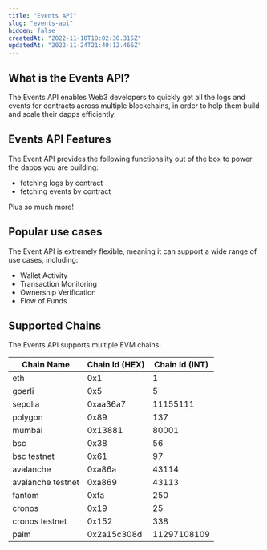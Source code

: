 ```yaml
---
title: "Events API"
slug: "events-api"
hidden: false
createdAt: "2022-11-10T18:02:30.315Z"
updatedAt: "2022-11-24T21:40:12.466Z"
---
```

## What is the Events API?

The Events API enables Web3 developers to quickly get all the logs and events for contracts across multiple blockchains, in order to help them build and scale their dapps efficiently.

## Events API Features

The Event API provides the following functionality out of the box to power the dapps you are building:

- fetching logs by contract
- fetching events by contract

Plus so much more!

## Popular use cases

The Event API is extremely flexible, meaning it can support a wide range of use cases, including: 

- Wallet Activity
- Transaction Monitoring
- Ownership Verification
- Flow of Funds

## Supported Chains

The Events API supports multiple EVM chains:

| Chain Name        | Chain Id (HEX) | Chain Id (INT) |
| ----------------- | -------------- | -------------- |
| eth               | 0x1            | 1              |
| goerli            | 0x5            | 5              |
| sepolia           | 0xaa36a7       | 11155111       |
| polygon           | 0x89           | 137            |
| mumbai            | 0x13881        | 80001          |
| bsc               | 0x38           | 56             |
| bsc testnet       | 0x61           | 97             |
| avalanche         | 0xa86a         | 43114          |
| avalanche testnet | 0xa869         | 43113          |
| fantom            | 0xfa           | 250            |
| cronos            | 0x19           | 25             |
| cronos testnet    | 0x152          | 338            |
| palm              | 0x2a15c308d    | 11297108109    |